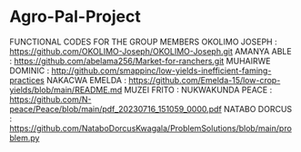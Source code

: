 # Agro-Pal-Project
FUNCTIONAL CODES FOR THE GROUP MEMBERS
OKOLIMO JOSEPH : https://github.com/OKOLIMO-Joseph/OKOLIMO-Joseph.git
AMANYA ABLE : https://github.com/abelama256/Market-for-ranchers.git
MUHAIRWE DOMINIC : http://github.com/smappinc/low-yields-inefficient-faming-practices
NAKACWA EMELDA : https://github.com/Emelda-15/low-crop-yields/blob/main/README.md
MUZEI FRITO : 
NUKWAKUNDA PEACE : https://github.com/N-peace/Peace/blob/main/pdf_20230716_151059_0000.pdf
NATABO DORCUS : https://github.com/NataboDorcusKwagala/ProblemSolutions/blob/main/problem.py
